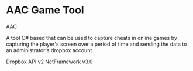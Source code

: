 # AAC Game Tool
AAC

A tool C# based that can be used to capture cheats in online games by capturing the player's screen over a period of time and sending the data to an administrator's dropbox account.

Dropbox API v2
NetFramework v3.0
